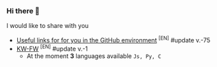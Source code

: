 ### Hi there 👋

I would like to share with you

<!-- BLOG-POST-LIST:START -->
- [Useful links for for you in the GitHub environment](https://github.com/uewquewqueqwue/uew-UsefulGitHub) <sup>[EN]</sup> #update v.-75
- [KW-FW](https://github.com/uewquewqueqwue/CoreFunc-ProgLanguage) <sup>[EN]</sup> #update v.-1
  - At the moment <there will be> **3** languages available `Js, Py, C`
<!-- BLOG-POST-LIST:END -->
